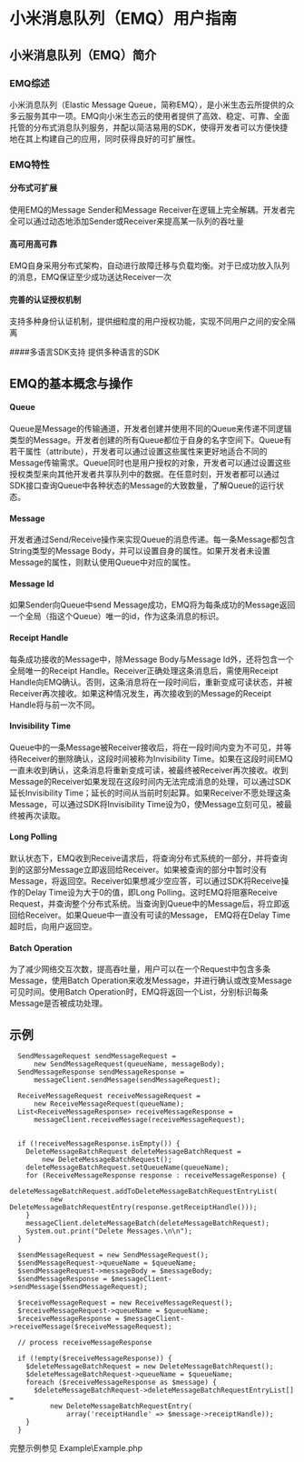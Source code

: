 # 小米消息队列（EMQ）用户指南

## 小米消息队列（EMQ）简介

### EMQ综述

小米消息队列（Elastic Message Queue，简称EMQ），是小米生态云所提供的众多云服务其中一项。EMQ向小米生态云的使用者提供了高效、稳定、可靠、全面托管的分布式消息队列服务，并配以简洁易用的SDK，使得开发者可以方便快捷地在其上构建自己的应用，同时获得良好的可扩展性。

### EMQ特性

#### 分布式可扩展
使用EMQ的Message Sender和Message Receiver在逻辑上完全解耦。开发者完全可以通过动态地添加Sender或Receiver来提高某一队列的吞吐量

#### 高可用高可靠
EMQ自身采用分布式架构，自动进行故障迁移与负载均衡。对于已成功放入队列的消息，EMQ保证至少成功送达Receiver一次

#### 完善的认证授权机制
支持多种身份认证机制，提供细粒度的用户授权功能，实现不同用户之间的安全隔离

####多语言SDK支持
提供多种语言的SDK

## EMQ的基本概念与操作

#### Queue
Queue是Message的传输通道，开发者创建并使用不同的Queue来传递不同逻辑类型的Message。开发者创建的所有Queue都位于自身的名字空间下。Queue有若干属性（attribute），开发者可以通过设置这些属性来更好地适合不同的Message传输需求。Queue同时也是用户授权的对象，开发者可以通过设置这些授权类型来向其他开发者共享队列中的数据。在任意时刻，开发者都可以通过SDK接口查询Queue中各种状态的Message的大致数量，了解Queue的运行状态。

#### Message
开发者通过Send/Receive操作来实现Queue的消息传递。每一条Message都包含String类型的Message Body，并可以设置自身的属性。如果开发者未设置Message的属性，则默认使用Queue中对应的属性。

#### Message Id
如果Sender向Queue中send Message成功，EMQ将为每条成功的Message返回一个全局（指这个Queue）唯一的id，作为这条消息的标识。

#### Receipt Handle
每条成功接收的Message中，除Message Body与Message Id外，还将包含一个全局唯一的Receipt Handle。Receiver正确处理这条消息后，需使用Receipt Handle向EMQ确认。否则，这条消息将在一段时间后，重新变成可读状态，并被Receiver再次接收。如果这种情况发生，再次接收到的Message的Receipt Handle将与前一次不同。

#### Invisibility Time
Queue中的一条Message被Receiver接收后，将在一段时间内变为不可见，并等待Receiver的删除确认，这段时间被称为Invisibility Time。如果在这段时间EMQ一直未收到确认，这条消息将重新变成可读，被最终被Receiver再次接收。收到Message的Receiver如果发现在这段时间内无法完成消息的处理，可以通过SDK延长Invisibility Time；延长的时间从当前时刻起算。如果Receiver不愿处理这条Message，可以通过SDK将Invisibility Time设为0，使Message立刻可见，被最终被再次读取。

#### Long Polling
默认状态下，EMQ收到Receive请求后，将查询分布式系统的一部分，并将查询到的这部分Message立即返回给Receiver。如果被查询的部分中暂时没有Message，将返回空。Receiver如果想减少空应答，可以通过SDK将Receive操作的Delay Time设为大于0的值，即Long Polling。这时EMQ将阻塞Receive Request，并查询整个分布式系统。当查询到Queue中的Message后，将立即返回给Receiver。如果Queue中一直没有可读的Message， EMQ将在Delay Time超时后，向用户返回空。

#### Batch Operation
为了减少网络交互次数，提高吞吐量，用户可以在一个Request中包含多条Message，使用Batch Operation来收发Message，并进行确认或改变Message可见时间。使用Batch Operation时，EMQ将返回一个List，分别标识每条Message是否被成功处理。

## 示例

      SendMessageRequest sendMessageRequest =
          new SendMessageRequest(queueName, messageBody);
      SendMessageResponse sendMessageResponse =
          messageClient.sendMessage(sendMessageRequest);

      ReceiveMessageRequest receiveMessageRequest =
          new ReceiveMessageRequest(queueName);
      List<ReceiveMessageResponse> receiveMessageResponse =
          messageClient.receiveMessage(receiveMessageRequest);


      if (!receiveMessageResponse.isEmpty()) {
        DeleteMessageBatchRequest deleteMessageBatchRequest =
            new DeleteMessageBatchRequest();
        deleteMessageBatchRequest.setQueueName(queueName);
        for (ReceiveMessageResponse response : receiveMessageResponse) {
          deleteMessageBatchRequest.addToDeleteMessageBatchRequestEntryList(
              new DeleteMessageBatchRequestEntry(response.getReceiptHandle()));
        }
        messageClient.deleteMessageBatch(deleteMessageBatchRequest);
        System.out.print("Delete Messages.\n\n");
      }

      $sendMessageRequest = new SendMessageRequest();
      $sendMessageRequest->queueName = $queueName;
      $sendMessageRequest->messageBody = $messageBody;
      $sendMessageResponse = $messageClient->sendMessage($sendMessageRequest);

      $receiveMessageRequest = new ReceiveMessageRequest();
      $receiveMessageRequest->queueName = $queueName;
      $receiveMessageResponse = $messageClient->receiveMessage($receiveMessageRequest);

      // process receiveMessageResponse

      if (!empty($receiveMessageResponse)) {
        $deleteMessageBatchRequest = new DeleteMessageBatchRequest();
        $deleteMessageBatchRequest->queueName = $queueName;
        foreach ($receiveMessageResponse as $message) {
          $deleteMessageBatchRequest->deleteMessageBatchRequestEntryList[] =
              new DeleteMessageBatchRequestEntry(
                  array('receiptHandle' => $message->receiptHandle));
        }
      }



完整示例参见 Example\Example.php
